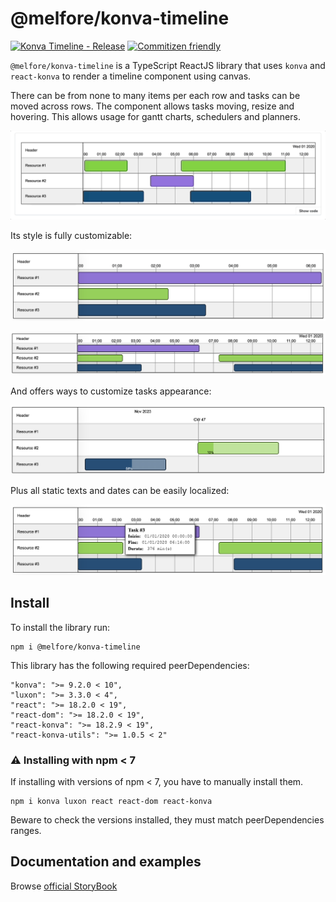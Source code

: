 # @melfore/konva-timeline

[![Konva Timeline - Release](https://github.com/melfore/konva-timeline/actions/workflows/release.yml/badge.svg?branch=main)](https://github.com/melfore/konva-timeline/actions/workflows/release.yml) [![Commitizen friendly](https://img.shields.io/badge/commitizen-friendly-brightgreen.svg)](http://commitizen.github.io/cz-cli/)

`@melfore/konva-timeline` is a TypeScript ReactJS library that uses `konva` and `react-konva` to render a timeline component using canvas.

There can be from none to many items per each row and tasks can be moved across rows. The component allows tasks moving, resize and hovering. This allows usage for gantt charts, schedulers and planners.

![sample](./assets/sample.gif)

Its style is fully customizable:

![column width](./assets/column-width.png)

![row height](./assets/row-height.png)

And offers ways to customize tasks appearance:

![completed percentage](./assets/completed-percentage.png)

Plus all static texts and dates can be easily localized:

![localized](./assets/localized.png)

## Install

To install the library run:

```
npm i @melfore/konva-timeline
```

This library has the following required peerDependencies:

```
"konva": ">= 9.2.0 < 10",
"luxon": ">= 3.3.0 < 4",
"react": ">= 18.2.0 < 19",
"react-dom": ">= 18.2.0 < 19",
"react-konva": ">= 18.2.9 < 19",
"react-konva-utils": ">= 1.0.5 < 2"
```

### ⚠️ Installing with npm < 7

If installing with versions of npm < 7, you have to manually install them.

```
npm i konva luxon react react-dom react-konva
```

Beware to check the versions installed, they must match peerDependencies ranges.

## Documentation and examples

Browse <a href="https://melfore.github.io/konva-timeline">official StoryBook</a>
